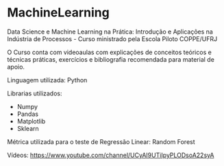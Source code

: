 # MachineLearning
Data Science e Machine Learning na Prática: Introdução e Aplicações na Indústria de Processos - Curso ministrado pela Escola Piloto COPPE/UFRJ

O Curso conta com videoaulas com explicações de conceitos teóricos e técnicas práticas, exercícios e bibliografia recomendada para material de apoio.

Linguagem utilizada: Python

Librarias utilizados: 
- Numpy
- Pandas
- Matplotlib
- Sklearn

Métrica utilizada para o teste de Regressão Linear: Random Forest

Vídeos: https://www.youtube.com/channel/UCyAI9UTiIpyPLODsoA22syA
